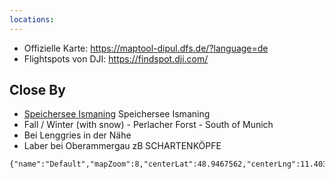 ```yaml
---
locations: 
---
```


- Offizielle Karte: https://maptool-dipul.dfs.de/?language=de
- Flightspots von DJI: https://findspot.dji.com/

## Close By
- [Speichersee Ismaning](geo:48.2067038208893,11.67263936251402) Speichersee Ismaning
- Fall / Winter (with snow) - Perlacher Forst - South of Munich
- Bei Lenggries in der Nähe
- Laber bei Oberammergau zB SCHARTENKÖPFE


```mapview
{"name":"Default","mapZoom":8,"centerLat":48.9467562,"centerLng":11.4038717,"query":"","chosenMapSource":0}
```